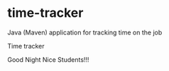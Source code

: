 # time-tracker
Java (Maven) application for tracking time on the job

Time tracker

Good Night  Nice Students!!!
